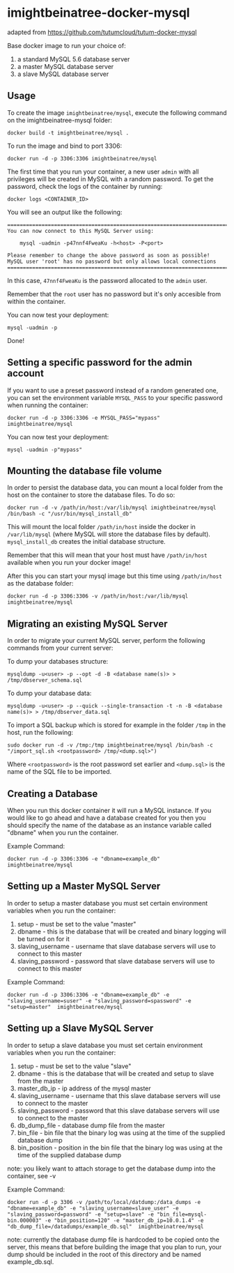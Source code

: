 imightbeinatree-docker-mysql
==================

adapted from https://github.com/tutumcloud/tutum-docker-mysql

Base docker image to run your choice of:
 1. a standard MySQL 5.6 database server
 2. a master MySQL database server
 3. a slave MySQL database server

Usage
-----

To create the image `imightbeinatree/mysql`, execute the following command on the imightbeinatree-mysql folder:

    docker build -t imightbeinatree/mysql .

To run the image and bind to port 3306:

    docker run -d -p 3306:3306 imightbeinatree/mysql

The first time that you run your container, a new user `admin` with all privileges 
will be created in MySQL with a random password. To get the password, check the logs
of the container by running:

    docker logs <CONTAINER_ID>

You will see an output like the following:

	========================================================================
	You can now connect to this MySQL Server using:

	    mysql -uadmin -p47nnf4FweaKu -h<host> -P<port>

	Please remember to change the above password as soon as possible!
	MySQL user 'root' has no password but only allows local connections
	========================================================================

In this case, `47nnf4FweaKu` is the password allocated to the `admin` user.

Remember that the `root` user has no password but it's only accesible from within the container.

You can now test your deployment:

    mysql -uadmin -p

Done!


Setting a specific password for the admin account
-------------------------------------------------

If you want to use a preset password instead of a random generated one, you can
set the environment variable `MYSQL_PASS` to your specific password when running the container:

    docker run -d -p 3306:3306 -e MYSQL_PASS="mypass" imightbeinatree/mysql

You can now test your deployment:

    mysql -uadmin -p"mypass"


Mounting the database file volume
---------------------------------

In order to persist the database data, you can mount a local folder from the host 
on the container to store the database files. To do so:

    docker run -d -v /path/in/host:/var/lib/mysql imightbeinatree/mysql /bin/bash -c "/usr/bin/mysql_install_db"

This will mount the local folder `/path/in/host` inside the docker in `/var/lib/mysql` (where MySQL will store the database files by default). `mysql_install_db` creates the initial database structure.

Remember that this will mean that your host must have `/path/in/host` available when you run your docker image!

After this you can start your mysql image but this time using `/path/in/host` as the database folder:

    docker run -d -p 3306:3306 -v /path/in/host:/var/lib/mysql imightbeinatree/mysql


Migrating an existing MySQL Server
----------------------------------

In order to migrate your current MySQL server, perform the following commands from your current server:

To dump your databases structure:

    mysqldump -u<user> -p --opt -d -B <database name(s)> > /tmp/dbserver_schema.sql

To dump your database data:

    mysqldump -u<user> -p --quick --single-transaction -t -n -B <database name(s)> > /tmp/dbserver_data.sql

To import a SQL backup which is stored for example in the folder `/tmp` in the host, run the following:

    sudo docker run -d -v /tmp:/tmp imightbeinatree/mysql /bin/bash -c "/import_sql.sh <rootpassword> /tmp/<dump.sql>")

Where `<rootpassword>` is the root password set earlier and `<dump.sql>` is the name of the SQL file to be imported.
  

Creating a Database
----------------------------------

When you run this docker container it will run a MySQL instance. If you would like to go ahead and have a database created for you then you should specify the name of the database as an instance variable called "dbname" when you run the container.

Example Command:

    docker run -d -p 3306:3306 -e "dbname=example_db" imightbeinatree/mysql

Setting up a Master MySQL Server
----------------------------------

In order to setup a master database you must set certain environment variables when you run the container:

1. setup - must be set to the value "master"
2. dbname - this is the database that will be created and binary logging will be turned on for it
3. slaving_username - username that slave database servers will use to connect to this master
4. slaving_password - password that slave database servers will use to connect to this master

Example Command:

    docker run -d -p 3306:3306 -e "dbname=example_db" -e "slaving_username=suser" -e "slaving_password=spassword" -e "setup=master"  imightbeinatree/mysql


Setting up a Slave MySQL Server
----------------------------------

In order to setup a slave database you must set certain environment variables when you run the container:

1. setup - must be set to the value "slave"
2. dbname - this is the database that will be created and setup to slave from the master
3. master_db_ip - ip address of the mysql master
4. slaving_username - username that this slave database servers will use to connect to the master
5. slaving_password - password that this slave database servers will use to connect to the master
6. db_dump_file - database dump file from the master
7. bin_file - bin file that the binary log was using at the time of the supplied database dump
8. bin_position - position in the bin file that the binary log was using at the time of the supplied database dump

note: you likely want to attach storage to get the database dump into the container, see -v

Example Command:

    docker run -d -p 3306 -v /path/to/local/datdump:/data_dumps -e "dbname=example_db" -e "slaving_username=slave_user" -e "slaving_password=password" -e "setup=slave" -e "bin_file=mysql-bin.000003" -e "bin_position=120" -e "master_db_ip=10.0.1.4" -e "db_dump_file=/datadumps/example_db.sql"  imightbeinatree/mysql

note: currently the database dump file is hardcoded to be copied onto the server, this means that before building the image that you plan to run, your dump should be included in the root of this directory and be named example_db.sql.